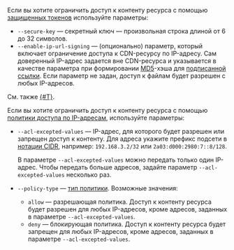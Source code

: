 Если вы хотите ограничить доступ к контенту ресурса с помощью [защищенных токенов](../../cdn/concepts/secure-tokens.md) используйте параметры:

* `--secure-key` — секретный ключ — произвольная строка длиной от 6 до 32 символов.
* `--enable-ip-url-signing` — (опционально) параметр, который включает ограничение доступа к CDN-ресурсу по IP-адресу. Сам доверенный IP-адрес задается вне CDN-ресурса и указывается в качестве параметра при формировании [MD5](https://ru.wikipedia.org/wiki/MD5)-хэша для [подписанной ссылки](../../cdn/concepts/secure-tokens.md#protected-link). Если параметр не задан, доступ к файлам будет разрешен с любых IP-адресов.

См. также [{#T}](../../cdn/operations/resources/enable-secure-token.md).

Если вы хотите ограничить доступ к контенту ресурса с помощью [политики доступа по IP-адресам](../../cdn/concepts/ip-address-acl.md), используйте параметры:

* `--acl-excepted-values` — IP-адрес, для которого будет разрешен или запрещен доступ к контенту. Для адреса укажите префикс подсети в [нотации CIDR](https://ru.wikipedia.org/wiki/Бесклассовая_адресация), например: `192.168.3.2/32` или `2a03:d000:2980:7::8/128`.

    В параметре `--acl-excepted-values` можно передать только один IP-адрес. Чтобы передать больше адресов, задайте параметр `--acl-excepted-values` несколько раз.

* `--policy-type` — [тип политики](../../cdn/concepts/ip-address-acl.md#policy-type). Возможные значения:

    * `allow` — разрешающая политика. Доступ к контенту ресурса будет разрешен для любых IP-адресов, кроме адресов, заданных в параметре `--acl-excepted-values`.
    * `deny` — блокирующая политика. Доступ к контенту ресурса будет запрещен для любых IP-адресов, кроме адресов, заданных в параметре `--acl-excepted-values`.